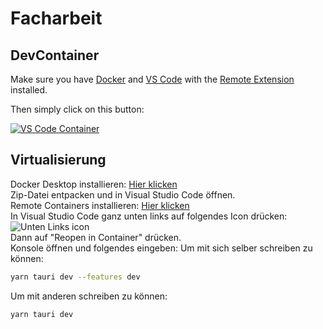 # Facharbeit

## DevContainer
Make sure you have [Docker](https://www.docker.com/products/docker-desktop/) and [VS Code](https://code.visualstudio.com/) with the [Remote Extension](https://marketplace.visualstudio.com/items?itemName=ms-vscode-remote.remote-containers) installed.

Then simply click on this button:

[![VS Code Container](https://img.shields.io/static/v1?label=VS+Code&message=Container&logo=visualstudiocode&color=007ACC&logoColor=007ACC&labelColor=2C2C32)](https://vscode.dev/redirect?url=vscode://ms-vscode-remote.remote-containers/cloneInVolume?url=https://github.com/sshcrack/enkrypton)


## Virtualisierung


Docker Desktop installieren: [Hier klicken](https://www.docker.com/products/docker-desktop/)
<br>
Zip-Datei entpacken und in Visual Studio Code öffnen.
<br>
Remote Containers installieren: [Hier klicken](https://marketplace.visualstudio.com/items?itemName=ms-vscode-remote.remote-containers)
<br>
In Visual Studio Code ganz unten links auf folgendes Icon drücken:
![Unten Links icon](https://i.imgur.com/mocKJTw.png)
<br>
Dann auf "Reopen in Container" drücken.
<br>
Konsole öffnen und folgendes eingeben:
Um mit sich selber schreiben zu können:

```bash
yarn tauri dev --features dev
```

Um mit anderen schreiben zu können:
```bash
yarn tauri dev
```
